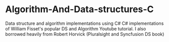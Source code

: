 # Algorithm-And-Data-structures-C
Data structure and algorithm implementations using C#
C# implementations of William Fisset's popular DS and Algorithm Youtube tutorial.
I also borrowed heavily from Robert Horvick (Pluralsight and Syncfusion DS book)
